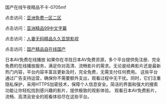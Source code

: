 国产在线午夜精品不卡-0705mf

点击访问：<a href="https://cfad.pages.dev/">亚洲免费一区二区</a>

点击访问：<a href="https://gfd-5xg.pages.dev/">亚洲精品99中文字幕</a>

点击访问：<a href="https://fdhf-454.pages.dev/">人妻无码精品久久亚瑟影视</a>

点击访问：<a href="https://bered.pages.dev/">国产精品自在线国产</a>

日本AV免费在线播放
如果你在寻找日本AV免费资源，多个平台提供免注册、完全免费的在线播放服务，满足你对高清、流畅影片的需求。无论是经典影片还是最新热门内容，平台内容丰富且更新及时，完全免费，无需支付任何费用。
这些平台通过广告支持运营，确保你不需要额外支出，观看过程中无干扰。同时，它们注重隐私保护，采用HTTPS加密技术，保障个人信息安全。简洁的界面和强大的搜索功能让你轻松找到感兴趣的影片，提供极致的观影体验。
观看日本AV免费影片，流畅、高清且安全的观看体验尽在这些平台。

<span style="display:none;">[Canonical link](）</span>


